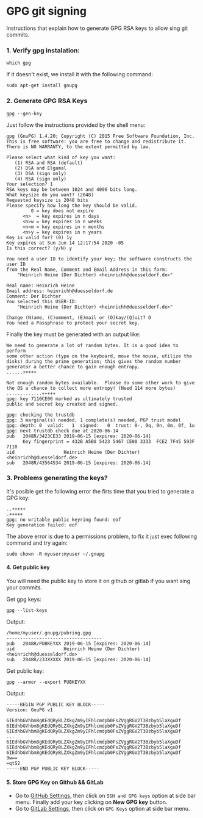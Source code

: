 # GPG git signing

Instructions that explain how to generate GPG RSA keys to allow sing git commits.

### 1. Verify gpg instalation:

```shell
which gpg
```

If it doesn't exist, we install it with the following command:

```shell
sudo apt-get install gnupg
```

### 2. Generate GPG RSA Keys

```shell
gpg --gen-key
```

Just follow the instructions provided  by the shell menu:
```
gpg (GnuPG) 1.4.20; Copyright (C) 2015 Free Software Foundation, Inc.
This is free software: you are free to change and redistribute it.
There is NO WARRANTY, to the extent permitted by law.

Please select what kind of key you want:
   (1) RSA and RSA (default)
   (2) DSA and Elgamal
   (3) DSA (sign only)
   (4) RSA (sign only)
Your selection? 1
RSA keys may be between 1024 and 4096 bits long.
What keysize do you want? (2048) 
Requested keysize is 2048 bits
Please specify how long the key should be valid.
         0 = key does not expire
      <n>  = key expires in n days
      <n>w = key expires in n weeks
      <n>m = key expires in n months
      <n>y = key expires in n years
Key is valid for? (0) 1y
Key expires at Sun Jun 14 12:17:54 2020 -05
Is this correct? (y/N) y

You need a user ID to identify your key; the software constructs the user ID
from the Real Name, Comment and Email Address in this form:
    "Heinrich Heine (Der Dichter) <heinrichh@duesseldorf.de>"

Real name: Heinrich Heine
Email address: heinrichh@duesseldorf.de
Comment: Der Dichter
You selected this USER-ID:
    "Heinrich Heine (Der Dichter) <heinrichh@duesseldorf.de>"

Change (N)ame, (C)omment, (E)mail or (O)kay/(Q)uit? O
You need a Passphrase to protect your secret key.
```

Finally the key must be generated with an output like:

```shell
We need to generate a lot of random bytes. It is a good idea to perform
some other action (type on the keyboard, move the mouse, utilize the
disks) during the prime generation; this gives the random number
generator a better chance to gain enough entropy.
......+++++

Not enough random bytes available.  Please do some other work to give
the OS a chance to collect more entropy! (Need 114 more bytes)
.............+++++
gpg: key 7110CE00 marked as ultimately trusted
public and secret key created and signed.

gpg: checking the trustdb
gpg: 3 marginal(s) needed, 1 complete(s) needed, PGP trust model
gpg: depth: 0  valid:   1  signed:   0  trust: 0-, 0q, 0n, 0m, 0f, 1u
gpg: next trustdb check due at 2020-06-14
pub   2048R/3423CE33 2019-06-15 [expires: 2020-06-14]
      Key fingerprint = 432B A5B0 5423 5467 CE00 3333  FCE2 7F45 593F 7110 
uid                  Heinrich Heine (Der Dichter) <heinrichh@duesseldorf.de>
sub   2048R/43564534 2019-06-15 [expires: 2020-06-14]
```

### 3. Problems generating the keys?

It's posible get the following error the firts time that you tried to generate a GPG key:
```shell
..+++++
.+++++
gpg: no writable public keyring found: eof
Key generation failed: eof
```

The above error is due to a permissions problem, to fix it just exec following command and try again:
```shell
sudo chown -R myuser:myuser ~/.gnupg
```

#### 4. Get public key

You will need the public key to store it on github or gitlab if you want sing your commits.

Get gpg keys:
```shell
gpg --list-keys
```

Output:
```
/home/myuser/.gnupg/pubring.gpg
-----------------------------------
pub   2048R/PUBKEYXX 2019-06-15 [expires: 2020-06-14]
uid                  Heinrich Heine (Der Dichter) <heinrichh@duesseldorf.de>
sub   2048R/233XXXXX 2019-06-15 [expires: 2020-06-14]
```

Get public key:
```
gpg --armor --export PUBKEYXX
```

Output:
```
-----BEGIN PGP PUBLIC KEY BLOCK-----
Version: GnuPG v1

6IEdhbGVhbm8gKEdQRyBLZXkgZm9yIFhlcmdpb0FsZVggRGV2T3Bzbyb5laXguDf
6IEdhbGVhbm8gKEdQRyBLZXkgZm9yIFhlcmdpb0FsZVggRGV2T3Bzbyb5laXguDf
6IEdhbGVhbm8gKEdQRyBLZXkgZm9yIFhlcmdpb0FsZVggRGV2T3Bzbyb5laXguDf
...
6IEdhbGVhbm8gKEdQRyBLZXkgZm9yIFhlcmdpb0FsZVggRGV2T3Bzbyb5laXguDf
6IEdhbGVhbm8gKEdQRyBLZXkgZm9yIFhlcmdpb0FsZVggRGV2T3Bzbyb5laXguDf
6IEdhbGVhbm8gKEdQRyBLZXkgZm9yIFhlcmdpb0FsZVggRGV2T3Bzbyb5laXguDf
9w==
=qtS2
-----END PGP PUBLIC KEY BLOCK-----
```

#### 5. Store GPG Key on Github && GitLab

* Go to [GitHub Settings](https://github.com/settings), then click on `SSH and GPG keys` option at side bar menu. Finally add your key clicking on **New GPG key** button.
* Go to [GitLab Settings](https://gitlab.com/profile), then click on `GPG Keys` option at side bar menu.
